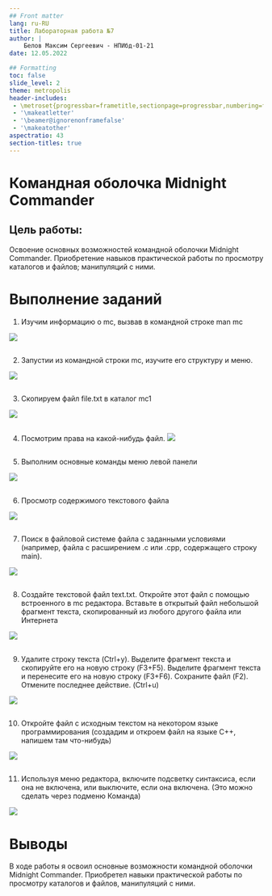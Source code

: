 ```yaml
---
## Front matter
lang: ru-RU
title: Лабораторная работа №7
author: |
	Белов Максим Сергеевич - НПИбд-01-21
date: 12.05.2022

## Formatting
toc: false
slide_level: 2
theme: metropolis
header-includes: 
 - \metroset{progressbar=frametitle,sectionpage=progressbar,numbering=fraction}
 - '\makeatletter'
 - '\beamer@ignorenonframefalse'
 - '\makeatother'
aspectratio: 43
section-titles: true
---
```


# Командная оболочка Midnight Commander

## Цель работы:

Освоение основных возможностей командной оболочки Midnight Commander. Приобретение навыков практической работы по просмотру каталогов и файлов; манипуляций с ними.

# Выполнение заданий

1. Изучим информацию о mc, вызвав в командной строке man mc

![](image/s1.png)

##

 2. Запустии из командной строки mc, изучите его структуру и меню.

![](image/s2.png)

##

 3. Скопируем файл file.txt в каталог mc1

![](image/s3.png)

##

 4. Посмотрим права на какой-нибудь файл.
![](image/s4.png)

##

5. Выполним основные команды меню левой панели

![](image/s5.png)

##

6. Просмотр содержимого текстового файла

![](image/s6.png)

##

7. Поиск в файловой системе файла с заданными условиями (например, файла
с расширением .c или .cpp, содержащего строку main).

![](image/s10.png)

##

8.  Создайте текстовой файл text.txt. Откройте этот файл с помощью встроенного в mc редактора. Вставьте в открытый файл небольшой фрагмент текста, скопированный из любого другого файла или Интернета

![](image/s17.png)

##

9. Удалите строку текста (Ctrl+y). Выделите фрагмент текста и скопируйте его на новую строку (F3+F5). Выделите фрагмент текста и перенесите его на новую строку (F3+F6). Сохраните файл (F2). Отмените последнее действие. (Ctrl+u)

![](image/s18.png)

##

10. Откройте файл с исходным текстом на некотором языке программирования (создадим и откроем файл на языке C++, напишем там что-нибудь)

![](image/s19.png)

##

11. Используя меню редактора, включите подсветку синтаксиса, если она не включена, или выключите, если она включена. (Это можно сделать через подменю Команда)

![](image/s20.png)


# Выводы

В ходе работы я освоил основные возможности командной оболочки Midnight Commander. Приобретел навыки практической работы по просмотру каталогов и файлов, манипуляций с ними.